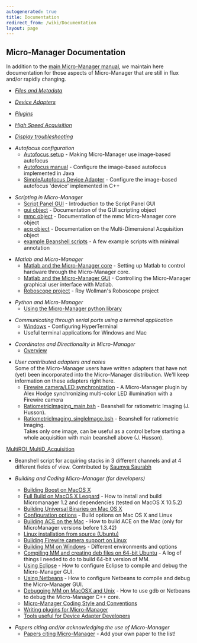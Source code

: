 ```yaml
---
autogenerated: true
title: Documentation
redirect_from: /wiki/Documentation
layout: page
---
```


## Micro-Manager Documentation

In addition to the [main Micro-Manager
manual](http://micro-manager.org/documentation.php), we maintain here
documentation for those aspects of Micro-Manager that are still in flux
and/or rapidly changing.

-   *[Files and Metadata](Files_and_Metadata)*

<!-- -->

-   *[Device Adapters](Device_Support)*

<!-- -->

-   *[Plugins](Plugins)*

<!-- -->

-   *[High Speed Acquisition](High_Speed_Acquisition)*

<!-- -->

-   *[Display troubleshooting](Display_troubleshooting)*

<!-- -->

-   *Autofocus configuration*
    -   [Autofocus setup](Autofocus_setup) - Making
        Micro-Manager use image-based autofocus
    -   [Autofocus manual](Autofocus_manual) - Configure the
        image-based autofocus implemented in Java
    -   [SimpleAutofocus Device
        Adapter](Autofocus_Device_Adapter) - Configure the
        image-based autofocus 'device' implemented in C++

<!-- -->

-   *Scripting in Micro-Manager*
    -   [Script Panel GUI](Script_Panel_GUI) - Introduction
        to the Script Panel GUI
    -   [gui
        object](http://micro-manager.org/content/doc/mmstudio/org/micromanager/api/ScriptInterface.html) -
        Documentation of the GUI scripting object
    -   [mmc
        object](http://micro-manager.org/content/doc/mmcore_api/html/class_c_m_m_core.html) -
        Documentation of the mmc Micro-Manager core object
    -   [acq
        object](http://micro-manager.org/content/doc/mmstudio/org/micromanager/api/AcquisitionEngine.html) -
        Documentation on the Multi-Dimensional Acquisition object
    -   [example Beanshell
        scripts](example_Beanshell_scripts) - A few example
        scripts with minimal annotation

<!-- -->

-   *Matlab and Micro-Manager*
    -   [Matlab and the Micro-Manager
        core](Matlab_Configuration) - Setting up Matlab to
        control hardware through the Micro-Manager core.
    -   [Matlab and the Micro-Manager
        GUI](Matlab_and_the_Micro-Manager_GUI) - Controlling
        the Micro-Manager graphical user interface with Matlab.
    -   [Roboscope project](Roboscope_project) - Roy
        Wollman's Roboscope project

<!-- -->

-   *Python and Micro-Manager*
    -   [Using the Micro-Manager python
        library](Using_the_Micro-Manager_python_library)

<!-- -->

-   *Communicating through serial ports using a terminal application*
    -   [Windows](Windows) - Configuring HyperTerminal
    -   Useful terminal applications for Windows and Mac

<!-- -->

-   *Coordinates and Directionality in Micro-Manager*
    -   [Overview](Coordinates_and_Directionality)

<!-- -->

-   *User contributed adapters and notes*  
    Some of the Micro-Manager users have written adapters that have not
    (yet) been incorporated into the Micro-Manager distribution. We'll
    keep information on these adapters right here.
    -   [Firewire camera/LED
        synchronization](http://flybrain.mrc-lmb.cam.ac.uk/dokuwiki/doku.php?id=alex:projects:fluorescent_imaging:start) -
        A Micro-Manager plugin by Alex Hodge synchronizing multi-color
        LED illumination with a Firewire camera
    -   [RatiometricImaging_main.bsh](/media/files/RatiometricImaging_main.bsh) -
        Beanshell for ratiometric Imaging (J. Husson).
    -   [RatiometricImaging_singleImage.bsh](/media/files/RatiometricImaging_singleImage.bsh) -
        Beanshell for ratiometric Imaging.  
        Takes only one image, can be useful as a control before starting
        a whole acquisition with main beanshell above (J. Husson).

[MultiROI_MultiD_Acquisition](/media/files/MultiROI_MultiD_Acquisition_V1.7_10122010_(2).bsh)
- Beanshell script for acquiring stacks in 3 different channels and at 4
different fields of view. Contributed by [Saumya
Saurabh](http://valelab.ucsf.edu/~nico/MMwiki/index.php/User:Saumya)

-   *Building and Coding Micro-Manager (for developers)*
    -   [Building Boost on MacOS
        X](Building_Boost_on_MacOS_X)
    -   [Full Build on MacOS X
        Leopard](Full_Build_on_MacOS_X_Leopard) - How to
        install and build Micromanager 1.2 and dependencies (tested on
        MacOS X 10.5.2)
    -   [Building Universal Binaries on Mac OS
        X](Building_Universal_Binaries_on_Mac_OS_X)
    -   [Configuration options](Configuration_options) -
        Build options on Mac OS X and Linux
    -   [Building ACE on the Mac](Building_ACE_on_the_Mac) -
        How to build ACE on the Mac (only for MicroManager versions
        before 1.3.42)
    -   [Linux installation from source
        (Ubuntu)](Linux_installation_from_source_(Ubuntu))
    -   [Building Firewire camera support on
        Linux](Building_Firewire_camera_support_on_Linux)
    -   [Building MM on Windows](Building_MM_on_Windows) -
        Different environments and options
    -   [Compiling MM and creating deb files on 64-bit
        Ubuntu](Compiling_MM_and_creating_deb_files_on_64-bit_Ubuntu) -
        A log of things I needed to do to build 64-bit version of MM.
    -   [Using Eclipse](Using_Eclipse) - How to configure
        Eclipse to compile and debug the Micro-Manager GUI.
    -   [Using Netbeans](Using_Netbeans) - How to configure
        Netbeans to compile and debug the Micro-Manager GUI.
    -   [Debugging MM on MacOSX and
        Unix](Debugging_MM_on_MacOSX_and_Unix) - How to use
        gdb or Netbeans to debug the Micro-Manager C++ core.
    -   [Micro-Manager Coding Style and
        Conventions](Micro-Manager_Coding_Style_and_Conventions)
    -   [Writing plugins for
        Micro-Manager](Writing_plugins_for_Micro-Manager)
    -   [Tools useful for Device Adapter
        Developers](Free_third-party_tools_for_testing_communications_with_hardware)

<!-- -->

-   *Papers citing and/or acknowledging the use of Micro-Manager*
    -   [Papers citing
        Micro-Manager](Papers_citing_Micro-Manager) - Add
        your own paper to the list!

